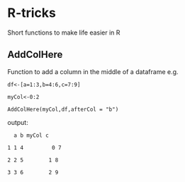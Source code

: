 # R-tricks
Short functions to make life easier in R


## AddColHere
Function to add a column in the middle of a dataframe 
e.g.

`df<-[a=1:3,b=4:6,c=7:9]`

`myCol<-0:2`

`AddColHere(myCol,df,afterCol = "b")`

output:

`  a b myCol c`

`1 1 4         0 7`

`2 2 5        1 8`

`3 3 6        2 9`
